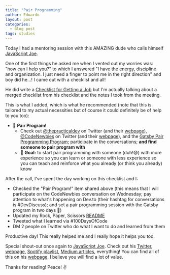 ```yaml
---
title: "Pair Programming"
author: Eduardo
layout: post
categories:
  - Blog post
tags: studies
---
```

Today I had a mentoring session with this AMAZING dude who calls himself [JavaScript Joe](https://twitter.com/jsjoeio).

One of the first things he asked me when I vented out my worries was: "how can I help you?" to which I answered "I have the energy, discipline and organization. I just need a finger to point me in the right direction" and boy did he...! I came out with a checklist and all!

He did write a [Checklist for Getting a Job](https://www.notion.so/Checklist-for-Getting-a-Job-1a4d673b06c048b8b1aec13d735939ad) but I'm actually talking about a merged checklist from his checklist and the notes I took from the meeting. 

This is what I added, which is what he recommended (note that this is tailored to my actual necessities but of course it could definitely be of help to you too):
- 💬 **Pair Program!**
    * Check out [@thepracticaldev](https://twitter.com/ThePracticalDev) on Twitter (and their [webpage](https://dev.to)), [@CodeNewbies](https://twitter.com/CodeNewbies) on Twitter (and their [webpage](https://www.codenewbie.org/chat)), and the [Gatsby Pair Programming Program](https://www.gatsbyjs.org/docs/pair-programming/#pair-programming); participate in the conversations; **and find someone to pair program with**
    * 🏁 **Goal:** to start pair programming with someone (duh!😅) with more experience so you can learn or someone with less experience so you can teach and reinforce what you already (or think you already) know

After the call, I've spent the day working on this checklist and I:
- Checked the "Pair Program!" item shared above (this means that I will participate on the CodeNewbies conversation on Wednesday; pay attention to what's happening on Dev.to (their hashtag for conversations is #DevDiscuss); and set a pair programming session with the Gatsby program in two days 😬)
- Updated my Rock, Paper, Scissors [README](https://github.com/eduardoltorres/rock-paper-scissors/blob/master/README.md)
- Tweeted what I learned via #100DaysOfCode
- DM 2 people on Twitter who do what I want to do and learned from them

Productive day! This really helped me and I really hope it helps you too. 

Special shout-out once again to [JavaScript Joe](https://twitter.com/jsjoeio). Check out his [Twitter](https://twitter.com/jsjoeio), [webpage](https://joeprevite.com/), [Spotify playlist](https://joeprevite.com/beats), [Medium articles](https://joeprevite.com/), everything! You can find all of this on his [webpage](https://joeprevite.com/). I believe you will find a lot of value.

Thanks for reading! Peace! ✌️